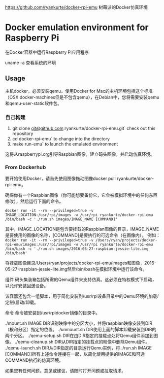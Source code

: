 https://github.com/ryankurte/docker-rpi-emu
树莓派的Docker仿真环境

# Docker emulation environment for Raspberry Pi
在Docker容器中运行Raspberry Pi应用程序

uname -a 查看系统的环境

## Usage

主机docker，必须安装qemu。使用Docker for Mac的主机环境包括这个标准（OSX docker-machines但是不包含qemu），在Debian中，您将需要安装qemu和qemu-user-static软件包。

### 自己构建



1. git clone git@github.com:ryankurte/docker-rpi-emu.git` check out this repository
2. cd docker-rpi-emu` to change into the directory
3. make run-emu` to launch the emulated environment

这将从raspberrypi.org引导Raspbian图像，建立码头图像，并启动仿真环境。

### From Dockerhub
要开始使用Docker，请首先使用图像拖动图像docker pull ryankurte/docker-rpi-emu。

确保你有一个Raspbian图像（你可能想要备份它，它会被模拟环境中的任何东西修改），然后运行下面的命令。

`docker run -it --rm --privileged=true -v IMAGE_LOCATION:/usr/rpi/images -w /usr/rpi ryankurte/docker-rpi-emu /bin/bash -c './run.sh images/IMAGE_NAME [COMMAND]'`  

其中，IMAGE_LOCATION是包含要挂载的Raspbian图像的目录，IMAGE_NAME是要使用的图像的名称，[COMMAND]是要执行的可选命令（在图像内）。
例如：
`docker run -it --rm --privileged=true -v /Users/ryan/projects/docker-rpi-emu/images:/usr/rpi/images -w /usr/rpi ryankurte/docker-rpi-emu /bin/bash -c './run.sh images/2016-05-27-raspbian-jessie-lite.img /bin/bash'`  

将挂载图像目录/Users/ryan/projects/docker-rpi-emu/images和图像，2016-05-27-raspbian-jessie-lite.img然后/bin/bash在模拟环境中运行该命令。

组件
码头集装箱包括所需的Qemu组件来支持仿真。这必须在特权模式下启动，以允许安装回送设备。

该容器还包含一组脚本，用于简化安装到/usr/rpi设备目录中的Qemu环境的加载/定制/启动/卸载。

命令
命令被安装到/usr/rpidocker镜像的目录中。

./mount.sh IMAGE DIR识别映像中的分区大小，并将raspbian映像安装到DIR（根和分区）指定的位置。
./unmount.sh DIR使用上面的脚本卸载安装到DIR的两个分区。
./qemu-setup.sh DIR在由DIR指定的挂载点处将Qemu组件添加到图像。
./qemu-cleanup.sh DIR从DIR指定的挂载点的映像中删除Qemu组件。
./qemu-launch.sh DIR从DIR指定的目录运行Qemu实例，将
./run.sh IMAGE [COMMAND]所有上述命令连接在一起，以简化使用提供的IMAGE和可选COMMAND执行的仿真环境。

如果您有任何问题，意见或建议，请随时打开问题或拉取请求。
